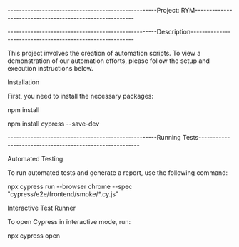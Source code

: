 ----------------------------------------------------Project: RYM---------------------------------------------------------

----------------------------------------------------Description----------------------------------------------------------

This project involves the creation of automation scripts. To view a demonstration of our automation efforts, please follow the setup and execution instructions below.

Installation

First, you need to install the necessary packages:

npm install

npm install cypress --save-dev

----------------------------------------------------Running Tests---------------------------------------------------------

Automated Testing

To run automated tests and generate a report, use the following command:


npx cypress run --browser chrome --spec "cypress/e2e/frontend/smoke/*.cy.js"

Interactive Test Runner

To open Cypress in interactive mode, run:

npx cypress open





